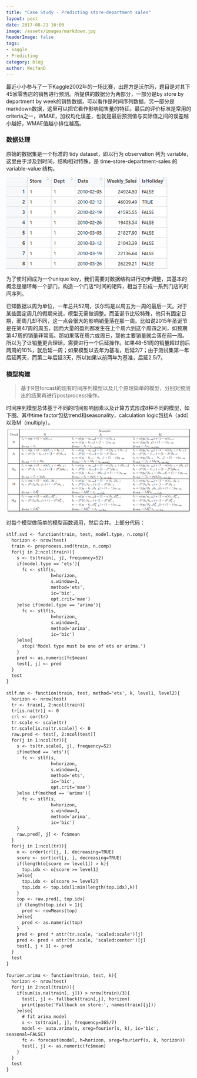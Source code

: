 ```yaml
---
title: "Case Study - Predicting store-department sales"
layout: post
date: 2017-08-21 16:00
image: /assets/images/markdown.jpg
headerImage: false
tags: 
- kaggle
- Predicting
category: blog
author: WeifanD
---
```


最近小小参与了一下Kaggle2002年的一场比赛，出题方是沃尔玛，题目是对其下45家零售店的销售进行预测。所提供的数据分为两部分，一部分是by store by department by week的销售数据，可以看作是时间序列数据，另一部分是markdown数据，这里可以把它看作影响销售量的特征。最后的评价标准是常用的criteria之一，WMAE，加权均化误差，也就是最后预测值与实际值之间的误差越小越好，WMAE值越小排位越高。

### 数据处理

原始的数据集是一个标准的 tidy dataset，即以行为 observation 列为 variable， 这里由于涉及到时间，结构相对特殊，是 time-store-department-sales 的 variable-value 结构。

![Alt text](/assets/images/1504235354688.png)

为了使时间成为一个unique key，我们需要对数据结构进行初步调整，其基本的概念是循环每一个部门，构造一个门店*时间的矩阵，相当于形成一系列门店的时间序列。
 
已知数据以周为单位，一年总共52周，沃尔玛是以周五为一周的最后一天。对于某些固定周几的假期来说，模型无需做调整。而圣诞节比较特殊，他只有固定日期，而周几却不同，这一点会很大的影响销量落在那一周。比如说2015年圣诞节是在第47周的周五，因而大量的盈利都发生在上个周六到这个周四之间，如预期第47周的销量非常高。那如果落在周六或周日，那他主要销量就会落在前一周。所以为了让销量更合理话，需要进行一个后延操作。如果48-51周的销量超过前后两周的10%，就后延一周；如果模型以去年为基准，后延2/7；由于测试集第一年后延两天，而第二年后延3天，所以如果以前两年为基准，后延2.5/7。


### 模型构建
> 基于R包forcast的现有时间序列模型以及几个原理简单的模型，分别对预测出的结果再进行postprocess操作。

时间序列模型总体基于不同的时间影响因素以及计算方式形成8种不同的模型，如下图。其中time factor包括trend和seasonality，calculation logic包括A（add）以及M（multiply）。
![Alt text](/assets/images/1504152542610.png)

对每个模型做简单的模型函数调用，然后合并。上部分代码：

```{r}
stlf.svd <- function(train, test, model.type, n.comp){
  horizon <- nrow(test)
  train <- preprocess.svd(train, n.comp) 
  for(j in 2:ncol(train)){
    s <- ts(train[, j], frequency=52)
    if(model.type == 'ets'){
      fc <- stlf(s, 
                 h=horizon, 
                 s.window=3, 
                 method='ets',
                 ic='bic', 
                 opt.crit='mae')
    }else if(model.type == 'arima'){
      fc <- stlf(s, 
                 h=horizon, 
                 s.window=3, 
                 method='arima',
                 ic='bic')
    }else{
      stop('Model type must be one of ets or arima.')
    }
    pred <- as.numeric(fc$mean)
    test[, j] <- pred
  }
  test
}

stlf.nn <- function(train, test, method='ets', k, level1, level2){
  horizon <- nrow(test)
  tr <- train[, 2:ncol(train)]
  tr[is.na(tr)] <- 0
  crl <- cor(tr)
  tr.scale <- scale(tr)
  tr.scale[is.na(tr.scale)] <- 0
  raw.pred <- test[, 2:ncol(test)]
  for(j in 1:ncol(tr)){
    s <- ts(tr.scale[, j], frequency=52)
    if(method == 'ets'){
      fc <- stlf(s, 
                 h=horizon, 
                 s.window=3, 
                 method='ets',
                 ic='bic', 
                 opt.crit='mae')
    }else if(method == 'arima'){
      fc <- stlf(s, 
                 h=horizon, 
                 s.window=3, 
                 method='arima',
                 ic='bic')
    }
    raw.pred[, j] <- fc$mean
  }
  for(j in 1:ncol(tr)){
    o <- order(crl[j, ], decreasing=TRUE)
    score <- sort(crl[j, ], decreasing=TRUE)
    if(length(o[score >= level1]) > k){
      top.idx <- o[score >= level1]
    }else{
      top.idx <- o[score >= level2]
      top.idx <- top.idx[1:min(length(top.idx),k)]
    }
    top <- raw.pred[, top.idx]
    if (length(top.idx) > 1){
      pred <- rowMeans(top)
    }else{
      pred <- as.numeric(top)
    }
    pred <- pred * attr(tr.scale, 'scaled:scale')[j]
    pred <- pred + attr(tr.scale, 'scaled:center')[j]
    test[, j + 1] <- pred
  }
  test
}

fourier.arima <- function(train, test, k){
  horizon <- nrow(test)
  for(j in 2:ncol(train)){
    if(sum(is.na(train[, j])) > nrow(train)/3){
      test[, j] <- fallback(train[,j], horizon)
      print(paste('Fallback on store:', names(train)[j]))
    }else{
      # fit arima model
      s <- ts(train[, j], frequency=365/7)
      model <- auto.arima(s, xreg=fourier(s, k), ic='bic', seasonal=FALSE)
      fc <- forecast(model, h=horizon, xreg=fourierf(s, k, horizon))
      test[, j] <- as.numeric(fc$mean)
    }
  }
  test
}
```


